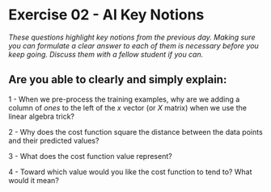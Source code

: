 # Exercise 02 - AI Key Notions 
*These questions highlight key notions from the previous day. Making sure you can formulate a clear answer to each of them is necessary before you keep going. Discuss them with a fellow student if you can.*

## Are you able to clearly and simply explain:

1 - When we pre-process the training examples, why are we adding a column of *ones* to the left of the $x$ vector (or $X$ matrix) when we use the linear algebra trick?   

2 - Why does the cost function square the distance between the data points and their predicted values?

3 - What does the cost function value represent?

4 - Toward which value would you like the cost function to tend to? What would it mean? 
